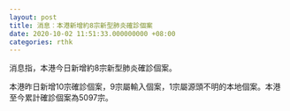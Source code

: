 ```yaml
---
layout: post
title: 消息︰本港新增約8宗新型肺炎確診個案
date: 2020-10-02 11:51:33.000000000 +08:00
categories: rthk
---
```


消息指，本港今日新增約8宗新型肺炎確診個案。

本港昨日新增10宗確診個案，9宗屬輸入個案，1宗屬源頭不明的本地個案。本港至今累計確診個案為5097宗。
